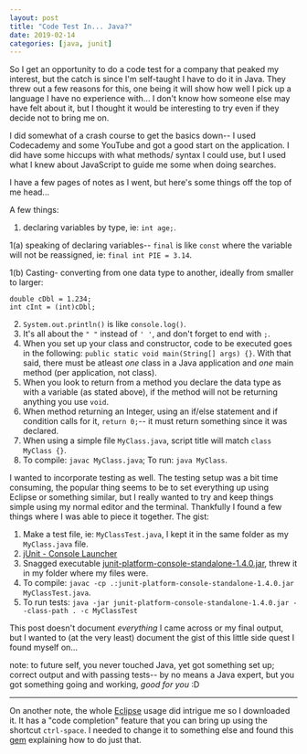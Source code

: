 ```yaml
---
layout: post
title: "Code Test In... Java?"
date: 2019-02-14
categories: [java, junit]
---
```


So I get an opportunity to do a code test for a company that peaked my interest, but the catch is since I'm self-taught I have to do it in Java. They threw out a few reasons for this, one being it will show how well I pick up a language I have no experience with... I don't know how someone else may have felt about it, but I thought it would be interesting to try even if they decide not to bring me on.

I did somewhat of a crash course to get the basics down-- I used Codecademy and some YouTube and got a good start on the application. I did have some hiccups with what methods/ syntax I could use, but I used what I knew about JavaScript to guide me some when doing searches.

I have a few pages of notes as I went, but here's some things off the top of me head...

A few things:
  1. declaring variables by type, ie: `int age;`.
  
  1(a) speaking of declaring variables-- `final` is like `const` where the variable will not be reassigned, ie: `final int PIE = 3.14`.
  
  1(b) Casting- converting from one data type to another, ideally from smaller to larger:
  ```
  double cDbl = 1.234;
  int cInt = (int)cDbl;
  ```
  2. `System.out.println()` is like `console.log()`.
  3. It's all about the `" "` instead of `' '`, and don't forget to end with `;`.
  4. When you set up your class and constructor, code to be executed goes in the following: `public static void main(String[] args) {}`. With that said, there must be atleast *one* class in a Java application and *one* main method (per application, not class).
  5. When you look to return from a method you declare the data type as with a variable (as stated above), if the method will not be returning anything you use `void`.
  6. When method returning an Integer, using an if/else statement and if condition calls for it, `return 0;`-- it must return something since it was declared.
  7. When using a simple file `MyClass.java`, script title will match `class MyClass {}`.
  8. To compile: `javac MyClass.java`; To run: `java MyClass`.
  
I wanted to incorporate testing as well. The testing setup was a bit time consuming, the popular thing seems to be to set everything up using Eclipse or something similar, but I really wanted to try and keep things simple using my normal editor and the terminal. Thankfully I found a few things where I was able to piece it together. The gist:

  1. Make a test file, ie: `MyClassTest.java`, I kept it in the same folder as my `MyClass.java` file.
  2. [jUnit - Console Launcher](https://junit.org/junit5/docs/current/user-guide/#running-tests-console-launcher)
  3. Snagged executable [junit-platform-console-standalone-1.4.0.jar](https://repo1.maven.org/maven2/org/junit/platform/junit-platform-console-standalone/1.4.0/), threw it in my folder where my files were.
  4. To compile: `javac -cp .:junit-platform-console-standalone-1.4.0.jar MyClassTest.java`.
  5. To run tests: `java -jar junit-platform-console-standalone-1.4.0.jar --class-path . -c MyClassTest`
  
This post doesn't document *everything* I came across or my final output, but I wanted to (at the very least) document the gist of this little side quest I found myself on...

note: to future self, you never touched Java, yet got something set up; correct output and with passing tests-- by no means a Java expert, but you got something going and working, *good for you* :D

- - - 

On another note, the whole [Eclipse](https://www.eclipse.org/downloads/) usage did intrigue me so I downloaded it. It has a "code completion" feature that you can bring up using the shortcut `ctrl-space`. I needed to change it to something else and found this [gem](https://www.stefaanlippens.net/code_completion_shortcut_eclipse_osx/) explaining how to do just that.
